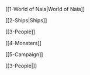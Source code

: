 
[[1-World of Naia|World of Naia]]

[[2-Ships|Ships]]

[[3-People]]

[[4-Monsters]]

[[5-Campaign]]

[[3-People|]]



